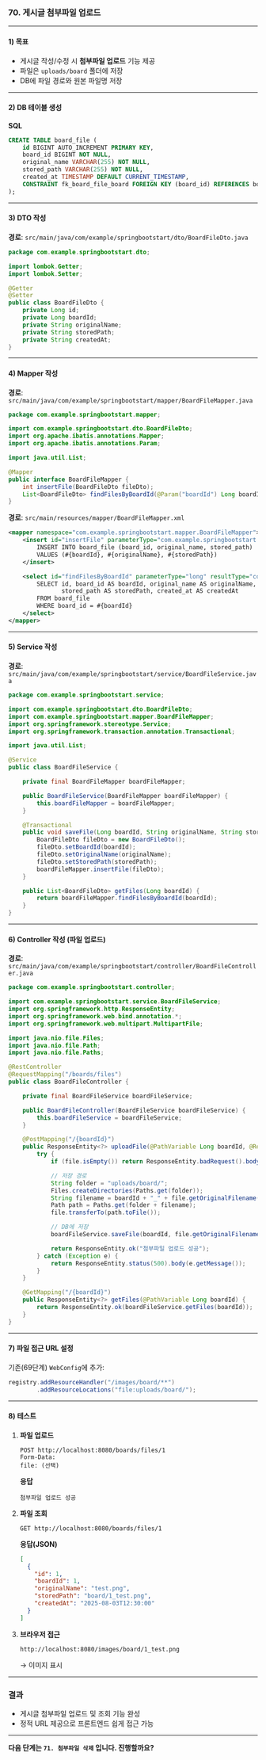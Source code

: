 ### 70. 게시글 첨부파일 업로드

---

#### 1) **목표**

* 게시글 작성/수정 시 **첨부파일 업로드** 기능 제공
* 파일은 `uploads/board` 폴더에 저장
* DB에 파일 경로와 원본 파일명 저장

---

#### 2) **DB 테이블 생성**

**SQL**

```sql
CREATE TABLE board_file (
    id BIGINT AUTO_INCREMENT PRIMARY KEY,
    board_id BIGINT NOT NULL,
    original_name VARCHAR(255) NOT NULL,
    stored_path VARCHAR(255) NOT NULL,
    created_at TIMESTAMP DEFAULT CURRENT_TIMESTAMP,
    CONSTRAINT fk_board_file_board FOREIGN KEY (board_id) REFERENCES board (id)
);
```

---

#### 3) **DTO 작성**

**경로**: `src/main/java/com/example/springbootstart/dto/BoardFileDto.java`

```java
package com.example.springbootstart.dto;

import lombok.Getter;
import lombok.Setter;

@Getter
@Setter
public class BoardFileDto {
    private Long id;
    private Long boardId;
    private String originalName;
    private String storedPath;
    private String createdAt;
}
```

---

#### 4) **Mapper 작성**

**경로**: `src/main/java/com/example/springbootstart/mapper/BoardFileMapper.java`

```java
package com.example.springbootstart.mapper;

import com.example.springbootstart.dto.BoardFileDto;
import org.apache.ibatis.annotations.Mapper;
import org.apache.ibatis.annotations.Param;

import java.util.List;

@Mapper
public interface BoardFileMapper {
    int insertFile(BoardFileDto fileDto);
    List<BoardFileDto> findFilesByBoardId(@Param("boardId") Long boardId);
}
```

**경로**: `src/main/resources/mapper/BoardFileMapper.xml`

```xml
<mapper namespace="com.example.springbootstart.mapper.BoardFileMapper">
    <insert id="insertFile" parameterType="com.example.springbootstart.dto.BoardFileDto">
        INSERT INTO board_file (board_id, original_name, stored_path)
        VALUES (#{boardId}, #{originalName}, #{storedPath})
    </insert>

    <select id="findFilesByBoardId" parameterType="long" resultType="com.example.springbootstart.dto.BoardFileDto">
        SELECT id, board_id AS boardId, original_name AS originalName,
               stored_path AS storedPath, created_at AS createdAt
        FROM board_file
        WHERE board_id = #{boardId}
    </select>
</mapper>
```

---

#### 5) **Service 작성**

**경로**: `src/main/java/com/example/springbootstart/service/BoardFileService.java`

```java
package com.example.springbootstart.service;

import com.example.springbootstart.dto.BoardFileDto;
import com.example.springbootstart.mapper.BoardFileMapper;
import org.springframework.stereotype.Service;
import org.springframework.transaction.annotation.Transactional;

import java.util.List;

@Service
public class BoardFileService {

    private final BoardFileMapper boardFileMapper;

    public BoardFileService(BoardFileMapper boardFileMapper) {
        this.boardFileMapper = boardFileMapper;
    }

    @Transactional
    public void saveFile(Long boardId, String originalName, String storedPath) {
        BoardFileDto fileDto = new BoardFileDto();
        fileDto.setBoardId(boardId);
        fileDto.setOriginalName(originalName);
        fileDto.setStoredPath(storedPath);
        boardFileMapper.insertFile(fileDto);
    }

    public List<BoardFileDto> getFiles(Long boardId) {
        return boardFileMapper.findFilesByBoardId(boardId);
    }
}
```

---

#### 6) **Controller 작성 (파일 업로드)**

**경로**: `src/main/java/com/example/springbootstart/controller/BoardFileController.java`

```java
package com.example.springbootstart.controller;

import com.example.springbootstart.service.BoardFileService;
import org.springframework.http.ResponseEntity;
import org.springframework.web.bind.annotation.*;
import org.springframework.web.multipart.MultipartFile;

import java.nio.file.Files;
import java.nio.file.Path;
import java.nio.file.Paths;

@RestController
@RequestMapping("/boards/files")
public class BoardFileController {

    private final BoardFileService boardFileService;

    public BoardFileController(BoardFileService boardFileService) {
        this.boardFileService = boardFileService;
    }

    @PostMapping("/{boardId}")
    public ResponseEntity<?> uploadFile(@PathVariable Long boardId, @RequestParam("file") MultipartFile file) {
        try {
            if (file.isEmpty()) return ResponseEntity.badRequest().body("파일이 없습니다.");

            // 저장 경로
            String folder = "uploads/board/";
            Files.createDirectories(Paths.get(folder));
            String filename = boardId + "_" + file.getOriginalFilename();
            Path path = Paths.get(folder + filename);
            file.transferTo(path.toFile());

            // DB에 저장
            boardFileService.saveFile(boardId, file.getOriginalFilename(), "board/" + filename);

            return ResponseEntity.ok("첨부파일 업로드 성공");
        } catch (Exception e) {
            return ResponseEntity.status(500).body(e.getMessage());
        }
    }

    @GetMapping("/{boardId}")
    public ResponseEntity<?> getFiles(@PathVariable Long boardId) {
        return ResponseEntity.ok(boardFileService.getFiles(boardId));
    }
}
```

---

#### 7) **파일 접근 URL 설정**

기존(69단계) `WebConfig`에 추가:

```java
registry.addResourceHandler("/images/board/**")
        .addResourceLocations("file:uploads/board/");
```

---

#### 8) **테스트**

1. **파일 업로드**

   ```
   POST http://localhost:8080/boards/files/1
   Form-Data:
   file: (선택)
   ```

   **응답**

   ```
   첨부파일 업로드 성공
   ```

2. **파일 조회**

   ```
   GET http://localhost:8080/boards/files/1
   ```

   **응답(JSON)**

   ```json
   [
     {
       "id": 1,
       "boardId": 1,
       "originalName": "test.png",
       "storedPath": "board/1_test.png",
       "createdAt": "2025-08-03T12:30:00"
     }
   ]
   ```

3. **브라우저 접근**

   ```
   http://localhost:8080/images/board/1_test.png
   ```

   → 이미지 표시

---

### 결과

* 게시글 첨부파일 업로드 및 조회 기능 완성
* 정적 URL 제공으로 프론트엔드 쉽게 접근 가능

---

**다음 단계는 `71. 첨부파일 삭제` 입니다. 진행할까요?**
